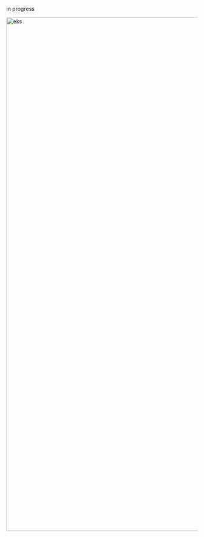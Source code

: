 in progress

<img width="1350" alt="eks" src="https://github.com/user-attachments/assets/b56b68a2-23fc-47c0-b181-4d4bf30a419c">
